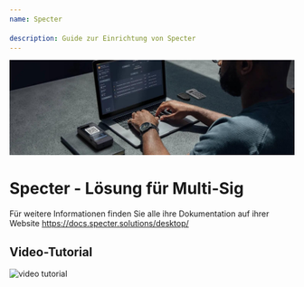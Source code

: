 ```yaml
---
name: Specter

description: Guide zur Einrichtung von Specter
---
```


![cover](assets/cover.jpeg)

# Specter - Lösung für Multi-Sig

Für weitere Informationen finden Sie alle ihre Dokumentation auf ihrer Website https://docs.specter.solutions/desktop/

## Video-Tutorial

![video tutorial](https://www.youtube.com/watch?v=mV1KS-Uwjew)
